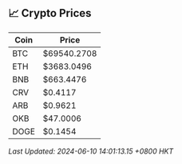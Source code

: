 ## 📈 Crypto Prices

| Coin | Price |
| ---- | ----- |
| BTC | $69540.2708 |
| ETH | $3683.0496 |
| BNB | $663.4476 |
| CRV | $0.4117 |
| ARB | $0.9621 |
| OKB | $47.0006 |
| DOGE | $0.1454 |

_Last Updated: 2024-06-10 14:01:13.15 +0800 HKT_